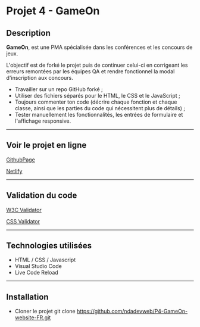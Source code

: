 # Projet 4 - GameOn

## Description

**GameOn**, est une PMA spécialisée dans les conférences et les concours de jeux.

L'objectif est de forké le projet puis de continuer celui-ci en corrigeant les erreurs remontées par les équipes QA et rendre
fonctionnel la modal d'inscription aux concours.


- Travailler sur un repo GitHub forké ;
- Utiliser des fichiers séparés pour le HTML, le CSS et le JavaScript ;
- Toujours commenter ton code (décrire chaque fonction et chaque classe, ainsi que les parties du code qui nécessitent plus de détails) ;
- Tester manuellement les fonctionnalités, les entrées de formulaire et l'affichage responsive.


---


## Voir le projet en ligne

[GithubPage](https://ndadevweb.github.io/P4-GameOn-website-FR/starterOnly/)

[Netlify](https://ndadevweb-p4-gameon.netlify.app/)


---


## Validation du code

[W3C Validator](https://validator.w3.org/nu/?doc=https%3A%2F%2Fndadevweb.github.io%2FP4-GameOn-website-FR%2FstarterOnly%2F)

[CSS Validator](https://jigsaw.w3.org/css-validator/validator?uri=https%3A%2F%2Fndadevweb.github.io%2FP4-GameOn-website-FR%2FstarterOnly%2F&profile=css3svg&usermedium=all&warning=1&vextwarning=&lang=fr)


---


## Technologies utilisées

- HTML / CSS / Javascript
- Visual Studio Code
- Live Code Reload


---


## Installation

- Cloner le projet git clone https://github.com/ndadevweb/P4-GameOn-website-FR.git
